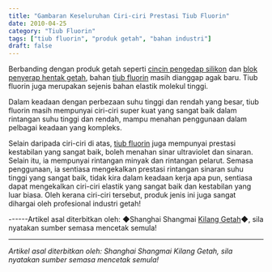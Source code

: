 ```yaml
---
title: "Gambaran Keseluruhan Ciri-ciri Prestasi Tiub Fluorin"
date: 2010-04-25
category: "Tiub Fluorin"
tags: ["tiub fluorin", "produk getah", "bahan industri"]
draft: false
---
```


Berbanding dengan produk getah seperti [cincin pengedap silikon](http://www.smpolymer.com/) dan [blok penyerap hentak getah](http://www.smpolymer.com/), bahan [tiub fluorin](http://www.smpolymer.com/fujiaoguan/) masih dianggap agak baru. Tiub fluorin juga merupakan sejenis bahan elastik molekul tinggi.

Dalam keadaan dengan perbezaan suhu tinggi dan rendah yang besar, tiub fluorin masih mempunyai ciri-ciri super kuat yang sangat baik dalam rintangan suhu tinggi dan rendah, mampu menahan penggunaan dalam pelbagai keadaan yang kompleks.

Selain daripada ciri-ciri di atas, [tiub fluorin](http://www.smpolymer.com/fujiaoguan/) juga mempunyai prestasi kestabilan yang sangat baik, boleh menahan sinar ultraviolet dan sinaran. Selain itu, ia mempunyai rintangan minyak dan rintangan pelarut. Semasa penggunaan, ia sentiasa mengekalkan prestasi rintangan sinaran suhu tinggi yang sangat baik, tidak kira dalam keadaan kerja apa pun, sentiasa dapat mengekalkan ciri-ciri elastik yang sangat baik dan kestabilan yang luar biasa. Oleh kerana ciri-ciri tersebut, produk jenis ini juga sangat dihargai oleh profesional industri getah!

------Artikel asal diterbitkan oleh: ◆Shanghai Shangmai [Kilang Getah](http://www.smpolymer.com/)◆, sila nyatakan sumber semasa mencetak semula!

---

*Artikel asal diterbitkan oleh: Shanghai Shangmai Kilang Getah, sila nyatakan sumber semasa mencetak semula!*